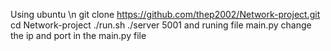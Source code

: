 Using ubuntu \n
git clone https://github.com/thep2002/Network-project.git
cd Network-project
./run.sh
./server 5001
and runing file main.py
change the ip and port in the main.py file
